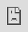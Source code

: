 ```yaml
---
date: July 22, 2022 12:15 PM
thumbnail: /uploads/captura-de-pantalla-2022-05-27-a-la-s-16.05.55.png
tags:
  - sensiblog
  - sensible
  - biomaterial
  - electronica
  - electronic
  - biodegradable
title: Procesos Sensibles / PRONTO
---
```

<iframe src="https://player.vimeo.com/video/733661373?h=b11de75100&amp;badge=0&amp;autopause=0&amp;player_id=0&amp;app_id=58479" frameborder="0" allow="autoplay; fullscreen; picture-in-picture" allowfullscreen style="position:absolute;top:0;left:0;width:100%;height:100%;" title="Procesos Ondita Sensible 1."></iframe></div><script src="https://player.vimeo.com/api/player.js"></script>

<iframe src="https://player.vimeo.com/video/715262008?h=cdd31c82d7" width="640" height="360" frameborder="0" allow="autoplay; fullscreen; picture-in-picture" allowfullscreen></iframe>
<p><a href="https://vimeo.com/715262008">Sharing Variable resistances interactive sound device with friends at studio.</a> from <a href="https://vimeo.com/ignacioserranol">Ignacio Serrano Letelier</a> on <a href="https://vimeo.com">Vimeo</a>.</p>

Desde el 2019, Ignacio Serrano trabaja en la formulación de tintas conductivas y bioplasticos para instalaciones de nuevos medios y animación.  Desde 2020, junto a Carolina Espinoza indagan en electrónica biodegradable e interfaces sonoras, investigación a la que se suma como colaborador Gustavo Muñoz.
Este 2022, enmarcado en el Fondo Regional Nuevos Medios 2021 SENSIBLE: Nuevas interfaces biodegradables para la reactivación de circuitos culturales con enfoque en sustentabilidad,colaboraremos con artistas de nuevas disciplinas para probar sus aplicaciones, documentar los procesos y abrirlos a una comunidad que este interesada en procesos sensibles en nuestro repositorio SENSIBLOG.
